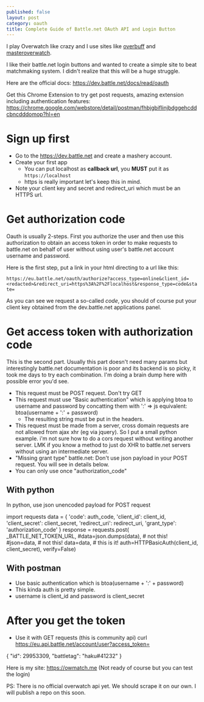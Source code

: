 ```yaml
---
published: false
layout: post
category: oauth
title: Complete Guide of Battle.net OAuth API and Login Button
---
```

I play Overwatch like crazy and I use sites like [overbuff](http://overbuff.com) and [masteroverwatch](http://masteroverwatch.com).

I like their battle.net login buttons and wanted to create a simple site to beat matchmaking system. I didn't realize that this will be a huge struggle.

Here are the official docs:
<https://dev.battle.net/docs/read/oauth>

Get this Chrome Extension to try get post requests, amazing extension including authentication features:
<https://chrome.google.com/webstore/detail/postman/fhbjgbiflinjbdggehcddcbncdddomop?hl=en>

# Sign up first

* Go to the <https://dev.battle.net> and create a mashery account.
* Create your first app
  * You can put localhost as **callback url**, you **MUST** put it as `https://localhost`
  * https is really important let's keep this in mind.
* Note your client key and secret and redirect_uri which must be an HTTPS url.

# Get authorization code

Oauth is usually 2-steps. First you authorize the user and then use this authorization to obtain an access token in order to make requests to battle.net on behalf of user without using user's battle.net account username and password. 

Here is the first step, put a link in your html directing to a url like this:

`https://eu.battle.net/oauth/authorize?access_type=online&client_id=<redacted>&redirect_uri=https%3A%2F%2Flocalhost&response_type=code&state=`

As you can see we request a so-called _code_, you should of course put your client key obtained from the dev.battle.net applications panel.

# Get access token with authorization code

This is the second part. Usually this part doesn't need many params but interestingly battle.net documentation is poor and its backend is so picky, it took me days to try each combination. I'm doing a brain dump here with possible error you'd see.

* This request must be POST request. Don't try GET
* This request must use "Basic authentication" which is applying btoa to username and password by concatting them with ':' => js equivalent: btoa(username + ':' + password)
  * The resulting string must be put in the headers.
* This request must be made from a server, cross domain requests are not allowed from ajax xhr (eg via jquery). So  I put a small python example. i'm not sure how to do a cors request without writing another server. LMK if you know a method to just do XHR to battle.net servers without using an intermediate server.
* "Missing grant type" battle.net: Don't use json payload in your POST request. You will see in details below.
* You can only use once "authorization_code"

## With python 

In python, use json unencoded payload for POST request

import requests
data = {
      'code': auth_code,
      'client_id': client_id,
      'client_secret': client_secret,
      'redirect_uri': redirect_uri,
      'grant_type': 'authorization_code'
  }
  response = requests.post(
      _BATTLE_NET_TOKEN_URL,
      #data=json.dumps(data),  # not this!
      #json=data,  # not this!
      data=data,  # this is it!
      auth=HTTPBasicAuth(client_id, client_secret),
      verify=False)

## With postman

- Use basic authentication which is btoa(username + ':' + password)
- This kinda auth is pretty simple.
- username is client_id and password is client_secret

# After you get the token

- Use it with GET requests (this is community api)
curl https://eu.api.battle.net/account/user?access_token=<redacted>

{
  "id": 29953309,
  "battletag": "haku#41232"
}

Here is my site: <https://owmatch.me> (Not ready of course but you can test the login)

PS: There is no official overwatch api yet. We should scrape it on our own. I will publish a repo on this soon.